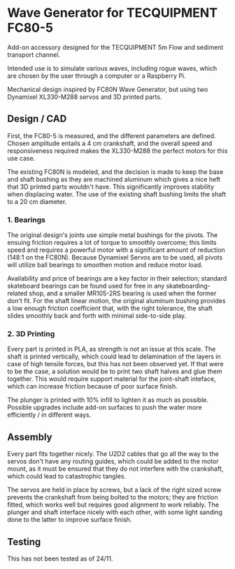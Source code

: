 # Wave Generator for TECQUIPMENT FC80-5
Add-on accessory designed for the TECQUIPMENT 5m Flow and sediment transport channel.

Intended use is to simulate various waves, including rogue waves, which are chosen by the user through a computer or a Raspberry Pi. 

Mechanical design inspired by FC80N Wave Generator, but using two Dynamixel XL330-M288 servos and 3D printed parts. 

## Design / CAD  

First, the FC80-5 is measured, and the different parameters are defined. Chosen amplitude entails a 4 cm crankshaft, and the overall speed and responsiveness required makes the XL330-M288 the perfect motors for this use case. 

The existing FC80N is modeled, and the decision is made to keep the base and shaft bushing as they are machined aluminum which gives a nice heft that 3D printed parts wouldn't have. This significantly improves stability when displacing water. The use of the existing shaft bushing limits the shaft to a 20 cm diameter.

### 1. Bearings

The original design's joints use simple metal bushings for the pivots. The ensuing friction requires a lot of torque to smoothly overcome; this limits speed and requires a powerful motor with a significant amount of reduction (148:1 on the FC80N). Because Dynamixel Servos are to be used, all pivots will utilize ball bearings to smoothen motion and reduce motor load. 

Availability and price of bearings are a key factor in their selection; standard skateboard bearings can be found used for free in any skateboarding-related shop, and a smaller MR105-2RS bearing is used when the former don't fit. For the shaft linear motion, the original aluminum bushing provides a low enough friction coefficient that, with the right tolerance, the shaft slides smoothly back and forth with minimal side-to-side play.

### 2. 3D Printing

Every part is printed in PLA, as strength is not an issue at this scale. The shaft is printed vertically, which could lead to delamination of the layers in case of high tensile forces, but this has not been observed yet. If that were to be the case, a solution would be to print two shaft halves and glue them together. This would require support material for the joint-shaft inteface, which can increase friction because of poor surface finish. 

The plunger is printed with 10% infill to lighten it as much as possible. Possible upgrades include add-on surfaces to push the water more efficiently / in different ways. 


## Assembly

Every part fits together nicely. The U2D2 cables that go all the way to the servos don't have any routing guides, which could be added to the motor mount, as it must be ensured that they do not interfere with the crankshaft, which could lead to catastrophic tangles. 

The servos are held in place by screws, but a lack of the right sized screw prevents the crankshaft from being bolted to the motors; they are friction fitted, which works well but requires good alignment to work reliably. The plunger and shaft interface nicely with each other, with some light sanding done to the latter to improve surface finish.

## Testing

This has not been tested as of 24/11. 
